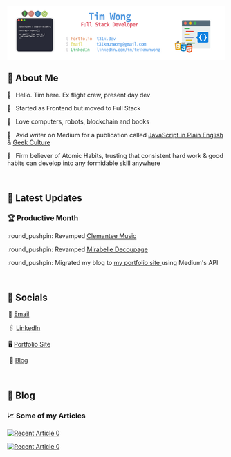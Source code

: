 <img align="center" src="https://raw.githubusercontent.com/T31K/T31K/master/BG%20linkedin%20NEW.jpg"/>   

## 🤙 About Me 
<p>🚀⠀Hello. Tim here. Ex flight crew, present day dev </p> 
<p>🚀⠀Started as Frontend but moved to Full Stack</p>
<p>🚀⠀Love computers, robots, blockchain and books</p>
<p>🚀⠀Avid writer on Medium for a publication called <a href="https://javascript.plainenglish.io/">JavaScript in Plain English</a> & <a href="https://medium.com/geekculture">Geek Culture </a></p>
<p>🚀⠀Firm believer of Atomic Habits, trusting that consistent hard work & good habits can develop into any formidable skill anywhere </p>

<br>

## :star2: Latest Updates
### 🏆 Productive Month 
<p> :round_pushpin: Revamped <a href="https://clemanteemusic.com/">Clemantee Music </a> </p>
<p> :round_pushpin: Revamped <a href="https://mirabelledecoupage.com/">Mirabelle Decoupage </a> </p>
<p> :round_pushpin: Migrated my blog to <a href="https://t31k.dev/blog"> my portfolio site </a> using Medium's API </p>


<br>

## :key: Socials
<p>  📧 <a href="mailto:t31kmunwong@gmail.com">Email</a></p>
<p>  🖇 <a href="https://linkedin.com/in/teikmunwong">LinkedIn</a></p>
<p>  🖥 <a href="https://t31k.dev">Portfolio Site</a></p>
<p>  📖 <a href="https://t31k.dev">Blog</a></p>


<br>

## 📖 Blog
### 📈 Some of my Articles 
<a target="_blank" href="https://github-readme-medium-recent-article.vercel.app/medium/@t31k/8"><img src="https://github-readme-medium-recent-article.vercel.app/medium/@t31k/9" alt="Recent Article 0">
  
<a target="_blank" href="https://github-readme-medium-recent-article.vercel.app/medium/@t31k/0"><img src="https://github-readme-medium-recent-article.vercel.app/medium/@t31k/0" alt="Recent Article 0">
